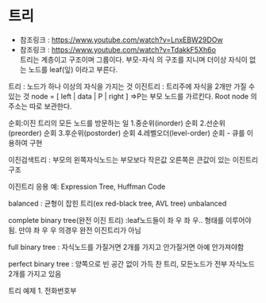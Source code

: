 # 트리

* 참조링크 : <https://www.youtube.com/watch?v=LnxEBW29DOw>
* 참조링크 : <https://www.youtube.com/watch?v=TdakkF5Xh6o> \
트리는 계층이고 구조이며 그룹이다.
부모-자식 의 구조를 지니며 더이상 자식이 없는 노드를 leaf(잎) 이라고 부른다.

트리 : 노드가 하나 이상의 자식을 가지는 것
이진트리 : 트리주에 자식을 2개만 가질 수 있는 것
node = [ left | data | P | right ]    =>P는 부모 노드를 가르킨다.
Root node 의 주소는 따로 보관한다. 

순회:이진 트리의 모든 노드를 방문하는 일
1.중순위(inorder) 순회
2.선순위(preorder) 순회
3.후순위(postorder) 순회
4.레벨오더(level-order) 순회 - 큐를 이용하여 구현

이진검색트리 : 부모의 왼쪽자식노드는 부모보다 작은값 오른쪽은 큰값이 있는 이진트리 구조


이진트리 응용 예: Expression Tree, Huffman Code


balanced : 균형이 잡힌 트리(ex red-black tree, AVL tree)
unbalanced

complete binary tree(완전 이진 트리)
 :leaf노드들이 좌 우 좌 우.. 형태를 이루어야됨. 만야 좌 우 우 의경우 완전 이진트리가 아님

 full binary tree
  : 자식노드를 가질거면 2개를 가지고 안가질거면 아예 안가져야함

 perfect binary tree
  : 양쪽으로 빈 공간 없이 가득 찬 트리, 모든노드가 전부 자식노드 2개를 가지고 있음


  트리 예제 1. 전화번호부
